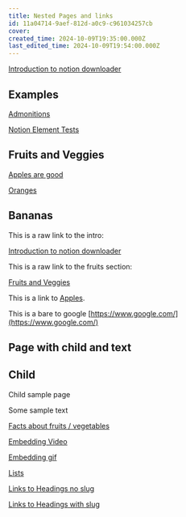 ```yaml
---
title: Nested Pages and links
id: 11a04714-9aef-812d-a0c9-c961034257cb
cover: 
created_time: 2024-10-09T19:35:00.000Z
last_edited_time: 2024-10-09T19:54:00.000Z
---
```




[Introduction to notion downloader](/notion-downloader-sample/database/introduction-to-notion-downloader.md)


## Examples

[Admonitions](/notion-downloader-sample/database/admonitions.md)


[Notion Element Tests](/notion-downloader-sample/notion-element-tests.md)


## Fruits and Veggies

[Apples are good](/notion-downloader-sample/database/apples-are-good.md)


[Oranges](/notion-downloader-sample/database/oranges.md)


## Bananas

This is a raw link to the intro: 


[Introduction to notion downloader](/notion-downloader-sample/database/introduction-to-notion-downloader.md)


This is a raw link to the fruits section: 


[Fruits and Veggies](/notion-downloader-sample/nested-pages-and-links/examples/fruits-and-veggies.md)


This is a link to [Apples](/notion-downloader-sample/database/apples-are-good.md).


This is a bare to google [https://www.google.com/](https://www.google.com/)


## Page with child and text

## Child

Child sample page


Some sample text


[Facts about fruits / vegetables](/notion-downloader-sample/facts-about-fruits--vegetables.md)


[Embedding Video](/notion-downloader-sample/database/embedding-video.md)


[Embedding gif](/notion-downloader-sample/database/embedding-gif.md)


[Lists](/notion-downloader-sample/database/lists.md)


[Links to Headings no slug](/notion-downloader-sample/links-to-headings-no-slug.md)


[Links to Headings with slug](/notion-downloader-sample/database/links-to-headings.md)

